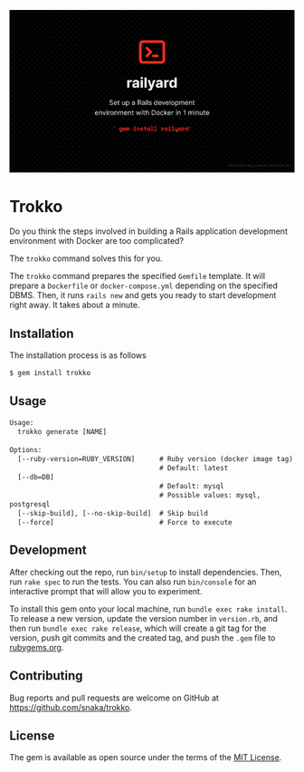 <p align="center">
  <img src="docs/images/cover-image.png?raw=true">
</p>

# Trokko

Do you think the steps involved in building a Rails application development environment with Docker are too complicated?

The `trokko` command solves this for you.

The `trokko` command prepares the specified `Gemfile` template.
It will prepare a `Dockerfile` or `docker-compose.yml` depending on the specified DBMS.
Then, it runs `rails new` and gets you ready to start development right away.
It takes about a minute.

## Installation

The installation process is as follows

    $ gem install trokko

## Usage

```
Usage:
  trokko generate [NAME]

Options:
  [--ruby-version=RUBY_VERSION]      # Ruby version (docker image tag)
                                     # Default: latest
  [--db=DB]
                                     # Default: mysql
                                     # Possible values: mysql, postgresql
  [--skip-build], [--no-skip-build]  # Skip build
  [--force]                          # Force to execute
```

## Development

After checking out the repo, run `bin/setup` to install dependencies. Then, run `rake spec` to run the tests. You can also run `bin/console` for an interactive prompt that will allow you to experiment.

To install this gem onto your local machine, run `bundle exec rake install`. To release a new version, update the version number in `version.rb`, and then run `bundle exec rake release`, which will create a git tag for the version, push git commits and the created tag, and push the `.gem` file to [rubygems.org](https://rubygems.org).

## Contributing

Bug reports and pull requests are welcome on GitHub at https://github.com/snaka/trokko.

## License

The gem is available as open source under the terms of the [MIT License](https://opensource.org/licenses/MIT).
